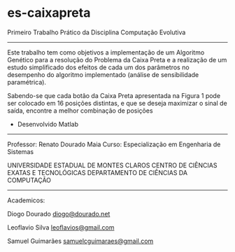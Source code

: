 es-caixapreta
=============

Primeiro Trabalho Prático da Disciplina Computação Evolutiva

--------------------------------------------------------------

Este trabalho tem como objetivos a implementação de um Algoritmo Genético para a resolução do Problema da Caixa Preta e a realização de um estudo simplificado dos efeitos de cada um dos parâmetros no desempenho do algoritmo implementado (análise de sensibilidade paramétrica).

Sabendo-se que cada botão da Caixa Preta apresentada na Figura 1 pode ser colocado em 16 posições distintas, e que se deseja maximizar o sinal de saída, encontre a melhor combinação de posições

* Desenvolvido Matlab

--------------------------------------------------------------

Professor: Renato Dourado Maia
Curso: Especialização em Engenharia de Sistemas

UNIVERSIDADE ESTADUAL DE MONTES CLAROS
CENTRO DE CIÊNCIAS EXATAS E TECNOLÓGICAS
DEPARTAMENTO DE CIÊNCIAS DA COMPUTAÇÃO

--------------------------------------------------------------

Academicos:

Diogo Dourado <diogo@dourado.net>

Leoflavio Silva <leoflavios@gmail.com>

Samuel Guimarães <samuelcguimaraes@gmail.com>


	
